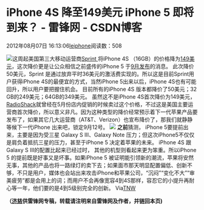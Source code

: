 
# iPhone 4S 降至149美元 iPhone 5 即将到来？ - 雷锋网 - CSDN博客


2012年08月07日 16:13:06[leiphone](https://me.csdn.net/leiphone)阅读数：508


![](http://www.leiphone.com/wp-content/uploads/2012/08/apple-iphone-44-150x150.jpg)这周起美国第三大移动运营商[Sprint ](http://sprint.com/index_c.html)将iPhone
 4S （16GB）的价格降为[149美元](http://allthingsd.com/20120806/sprint-quietly-cuts-iphone-4s-price-to-149/?mod=tweet)，这次降价更是让公众相信之前盛传的iPhone
 5 于[9月发布](http://www.leiphone.com/12731-keats-iphone-5-ipad-mini-9-12.html)的消息。
此次降价50美元，Sprint 是通过放弃平时36美元的激活费实现的。所以这是目前Sprint用户获得iPhone 4S的最便宜的方式，当然iPhone 5出来以后，iPhone 4S也有可能回升，所以用户要把握住机会。
目前所有的iPhone 4S 版本都降价了50美元；32 GB的249美元；64GB的349美元。
虽然这不是iPhone 4S首次降价为149美元，[RadioShack](http://news.cnet.com/8301-13579_3-57432465-37/iphone-4s-on-sale-for-$149-at-radioshack/)就曾经在5月份店内促销的时候卖过这个价格，不过这是美国主要运营商首次降价，所以意义非凡。因为这种类型的降价经常预示着下一代苹果产品要发布了，如果其它几大运营商（AT&T、Verizon）也宣布降价了，那我们就静静等候下一代iPhone
 出来吧，锁定9月12号。
![](http://www.leiphone.com/wp-content/uploads/2012/08/apple-iphone-44.jpg)
**之前**猜测，
 iPhone 5要提前出来，主要是因为受三星 Galaxy S Ⅲ、Galaxy Note 压力；但这次iPhone5不仅仅是肩负着抵抗三星的压力，甚至于iPhone 5 决定着苹果的未来。
iPhone 4S 跟 Galaxy S Ⅲ的配置比起来已经过时， 其他的机型则看起来更为笨重。所以iPhone 5 的提前既是好事又是坏事。如果iPhone 5 被证明能引领新的潮流，苹果将安然无事，其他的产品也将一路绿灯的卖下去；如果面市那天明显配置偏低、创新不够，不只是用户，媒体也会站出来攻击iPhone和苹果公司，“沉闷”“变化不大”“审美疲劳”都是会用上的词；而用户不会再像宽容4到4S那样，容忍它的小提升再耐心等一年，他们要的是4到5级别完全的创新。
Via[TNW](http://thenextweb.com/apple/2012/08/06/sprint-reduces-iphone-4s-to-149-and-waives-36-activation-fee-in-advance-of-next-iphone/)

**（****[济慈](http://www.leiphone.com/author/emerson)****供****雷锋网****专稿，转载请注明来自雷锋网及作者，并链回本页)**

